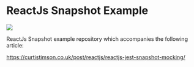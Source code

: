 # ReactJs Snapshot Example

![](https://curtistimson.co.uk/images/post/react-jest-snapshot.png)

ReactJs Snapshot example repository which accompanies the following article:

https://curtistimson.co.uk/post/reactjs/reactjs-jest-snapshot-mocking/